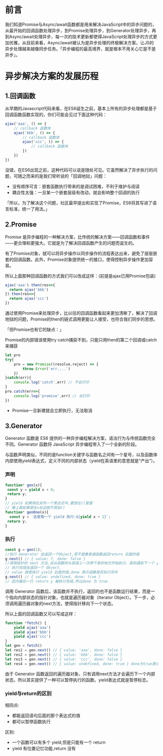 # 前言

我们知道Promise与Async/await函数都是用来解决JavaScript中的异步问题的，从最开始的回调函数处理异步，到Promise处理异步，到Generator处理异步，再到Async/await处理异步，每一次的技术更新都使得JavaScript处理异步的方式更加优雅，从目前来看，Async/await被认为是异步处理的终极解决方案，让JS的异步处理越来越像同步任务。「异步编程的最高境界，就是根本不用关心它是不是异步」。

# 异步解决方案的发展历程

## 1.回调函数

从早期的Javascript代码来看，在ES6诞生之前，基本上所有的异步处理都是基于回调函数函数实现的，你们可能会见过下面这种代码：

```javascript
ajax('aaa', () => {
    // callback 函数体
    ajax('bbb', () => {
        // callback 函数体
        ajax('ccc', () => {
            // callback 函数体
        })
    })
})
```

没错，在ES6出现之前，这种代码可以说是随处可见。它虽然解决了异步执行的问题，可随之而来的是我们常听说的「回调地狱」问题：

- 没有顺序可言：嵌套函数执行带来的是调试困难，不利于维护与阅读
- 耦合性太强：一旦某一个嵌套层级有改动，就会影响整个回调的执行

「所以，为了解决这个问题，社区最早提出和实现了Promise，ES6将其写进了语言标准，统一了用法。」

## 2.Promise

Promise 是异步编程的一种解决方案，比传统的解决方案——回调函数和事件——更合理和更强大。它就是为了解决回调函数产生的问题而诞生的。

有了Promise对象，就可以将异步操作以同步操作的流程表达出来，避免了层层嵌套的回调函数。此外，Promise对象提供统一的接口，使得控制异步操作更加容易。

所以上面那种回调函数的方式我们可以改成这样：(前提是ajax已用Promise包装)

```javascript
ajax('aaa').then(res=>{
  return ajax('bbb')
}).then(res=>{
  return ajax('ccc')
})
```

通过使用Promise来处理异步，比以往的回调函数看起来更加清晰了，解决了回调地狱的问题，Promise的then的链式调用更能让人接受，也符合我们同步的思想。

「但Promise也有它的缺点：」

Promise的内部错误使用try catch捕获不到，只能只用then的第二个回调或catch来捕获

```javascript
let pro
try{
    pro = new Promise((resolve,reject) => {
        throw Error('err....')
    })
}catch(err){
    console.log('catch',err) // 不会打印
}
pro.catch(err=>{
    console.log('promise',err) // 会打印
})
```

- Promise一旦新建就会立即执行，无法取消

## 3.Generator

Generator 函数是 ES6 提供的一种异步编程解决方案，语法行为与传统函数完全不同。Generator 函数将 JavaScript 异步编程带入了一个全新的阶段。

与函数声明类似，不同的是function关键字与函数名之间有一个星号，以及函数体内部使用yield表达式，定义不同的内部状态（yield在英语里的意思就是“产出”）。


### 声明
```javascript
function* gen(x){
 const y = yield x + 6;
 return y;
}
// yield 如果用在另外一个表达式中,要放在()里面
// 像上面如果是在=右边就不用加()
function* genOne(x){
  const y = `这是第一个 yield 执行:${yield x + 1}`;
 return y;
}
```

### 执行

```javascript
const g = gen(1);
//执行 Generator 会返回一个Object,而不是像普通函数返回return 后面的值
g.next() // { value: 7, done: false }
//调用指针的 next 方法,会从函数的头部或上一次停下来的地方开始执行，直到遇到下一个 yield 表达式或return语句暂停,也就是执行yield 这一行
// 执行完成会返回一个 Object,
// value 就是执行 yield 后面的值,done 表示函数是否执行完毕
g.next() // { value: undefined, done: true }
// 因为最后一行 return y 被执行完成,所以done 为 true
```

调用 Generator 函数后，该函数并不执行，返回的也不是函数运行结果，而是一个指向内部状态的指针对象，也就是遍历器对象（Iterator Object）。下一步，必须调用遍历器对象的next方法，使得指针移向下一个状态。

所以上面的回调函数又可以写成这样：

```javascript
function *fetch() {
    yield ajax('aaa')
    yield ajax('bbb')
    yield ajax('ccc')
}
let gen = fetch()
let res1 = gen.next() // { value: 'aaa', done: false }
let res2 = gen.next() // { value: 'bbb', done: false }
let res3 = gen.next() // { value: 'ccc', done: false }
let res4 = gen.next() // { value: undefined, done: true } done为true表示执行结束
```

由于 Generator 函数返回的遍历器对象，只有调用next方法才会遍历下一个内部状态，所以其实提供了一种可以暂停执行的函数。yield表达式就是暂停标志。

### yield与return的区别

相同点:

 - 都能返回语句后面的那个表达式的值
 - 都可以暂停函数执行

区别:

 - 一个函数可以有多个 yield,但是只能有一个 return
 - yield 有位置记忆功能,return 没有